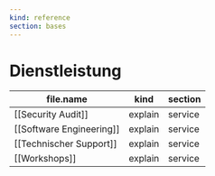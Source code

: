 ```yaml
---
kind: reference
section: bases
---
```


# Dienstleistung
| file.name | kind | section |
| --- | --- | --- |
| [[Security Audit]] | explain | service |
| [[Software Engineering]] | explain | service |
| [[Technischer Support]] | explain | service |
| [[Workshops]] | explain | service |
